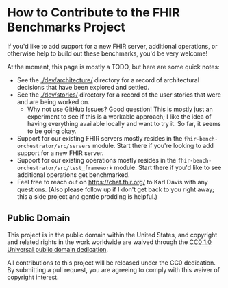 # How to Contribute to the FHIR Benchmarks Project

If you'd like to add support for a new FHIR server, additional operations,
  or otherwise help to build out these benchmarks,
  you'd be very welcome!

At the moment, this page is mostly a TODO, but here are some quick notes:

* See the [./dev/architecture/](./dev/architecture) directory
    for a record of architectural decisions that have been explored and settled.
* See the [./dev/stories/](./dev/stories) directory
    for a record of the user stories that were and are being worked on.
    * Why not use GitHub Issues?
      Good question!
      This is mostly just an experiment to see if this is a workable approach;
        I like the idea of having everything available locally and want to try it.
      So far, it seems to be going okay.
* Support for our existing FHIR servers mostly resides in the
    `fhir-bench-orchestrator/src/servers` module.
  Start there if you're looking to add support for a new FHIR server.
* Support for our existing operations mostly resides in the
    `fhir-bench-orchestrator/src/test_framework` module.
  Start there if you'd like to see additional operations get benchmarked.
* Feel free to reach out on <https://chat.fhir.org/> 
    to Karl Davis with any questions.
  (Also please follow up if I don't get back to you right away;
    this a side project and gentle prodding is helpful.)


## Public Domain

This project is in the public domain within the United States,
  and copyright and related rights in the work worldwide are waived through the
  [CC0 1.0 Universal public domain dedication](https://creativecommons.org/publicdomain/zero/1.0/).

All contributions to this project will be released under the CC0 dedication.
By submitting a pull request,
  you are agreeing to comply with this waiver of copyright interest.
